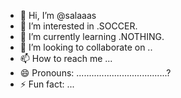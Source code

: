 - 👋 Hi, I’m @salaaas
- 👀 I’m interested in .SOCCER.
- 🌱 I’m currently learning .NOTHING.
- 💞️ I’m looking to collaborate on ..
- 📫 How to reach me ...
- 😄 Pronouns: ....................................?
- ⚡ Fun fact: ...

<!---
salaaas/salaaas is a ✨ special ✨ repository because its `README.md` (this file) appears on your GitHub profile.
You can click the Preview link to take a look at your changes.
--->

